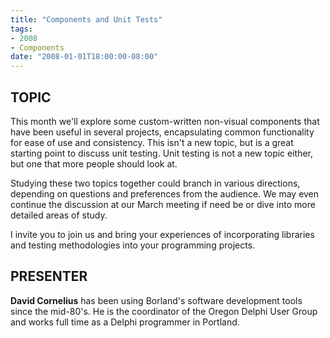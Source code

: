 ```yaml
---
title: "Components and Unit Tests"
tags:
- 2008
- Components
date: "2008-01-01T18:00:00-08:00"
---
```


## TOPIC ##


This month we'll explore some custom-written non-visual components that have been useful in several projects, encapsulating common functionality for ease of use and consistency.  This isn't a new topic, but is a great starting point to discuss unit testing.  Unit testing is not a new topic either, but one that more people should look at.

Studying these two topics together could branch in various directions, depending on questions and preferences from the audience.  We may even continue the discussion at our March meeting if need be or dive into more detailed areas of study.

I invite you to join us and bring your experiences of incorporating libraries and testing methodologies into your programming projects.

## PRESENTER ##

**David Cornelius** has been using Borland's software development tools since the mid-80's. He is the coordinator of the Oregon Delphi User Group and works full time as a Delphi programmer in Portland.
